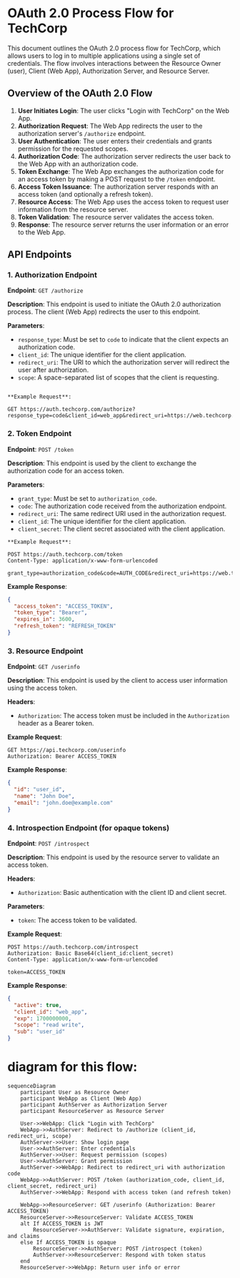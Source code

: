 
# OAuth 2.0 Process Flow for TechCorp

This document outlines the OAuth 2.0 process flow for TechCorp, which allows users to log in to multiple applications using a single set of credentials. The flow involves interactions between the Resource Owner (user), Client (Web App), Authorization Server, and Resource Server.

## Overview of the OAuth 2.0 Flow

1. **User Initiates Login**: The user clicks "Login with TechCorp" on the Web App.
2. **Authorization Request**: The Web App redirects the user to the authorization server's `/authorize` endpoint.
3. **User Authentication**: The user enters their credentials and grants permission for the requested scopes.
4. **Authorization Code**: The authorization server redirects the user back to the Web App with an authorization code.
5. **Token Exchange**: The Web App exchanges the authorization code for an access token by making a POST request to the `/token` endpoint.
6. **Access Token Issuance**: The authorization server responds with an access token (and optionally a refresh token).
7. **Resource Access**: The Web App uses the access token to request user information from the resource server.
8. **Token Validation**: The resource server validates the access token.
9. **Response**: The resource server returns the user information or an error to the Web App.

## API Endpoints

### 1. Authorization Endpoint

**Endpoint**: `GET /authorize`

**Description**: This endpoint is used to initiate the OAuth 2.0 authorization process. The client (Web App) redirects the user to this endpoint.

**Parameters**:
- `response_type`: Must be set to `code` to indicate that the client expects an authorization code.
- `client_id`: The unique identifier for the client application.
- `redirect_uri`: The URI to which the authorization server will redirect the user after authorization.
- `scope`: A space-separated list of scopes that the client is requesting.
```

**Example Request**:

GET https://auth.techcorp.com/authorize?response_type=code&client_id=web_app&redirect_uri=https://web.techcorp.com/callback&scope=read
```
### 2. Token Endpoint

**Endpoint**: `POST /token`

**Description**: This endpoint is used by the client to exchange the authorization code for an access token.

**Parameters**:
- `grant_type`: Must be set to `authorization_code`.
- `code`: The authorization code received from the authorization endpoint.
- `redirect_uri`: The same redirect URI used in the authorization request.
- `client_id`: The unique identifier for the client application.
- `client_secret`: The client secret associated with the client application.
```
**Example Request**:

POST https://auth.techcorp.com/token
Content-Type: application/x-www-form-urlencoded

grant_type=authorization_code&code=AUTH_CODE&redirect_uri=https://web.techcorp.com/callback&client_id=web_app&client_secret=web_secret
```

**Example Response**:
```json
{
  "access_token": "ACCESS_TOKEN",
  "token_type": "Bearer",
  "expires_in": 3600,
  "refresh_token": "REFRESH_TOKEN"
}
```

### 3. Resource Endpoint

**Endpoint**: `GET /userinfo`

**Description**: This endpoint is used by the client to access user information using the access token.

**Headers**:
- `Authorization`: The access token must be included in the `Authorization` header as a Bearer token.

**Example Request**:
```
GET https://api.techcorp.com/userinfo
Authorization: Bearer ACCESS_TOKEN
```

**Example Response**:
```json
{
  "id": "user_id",
  "name": "John Doe",
  "email": "john.doe@example.com"
}
```

### 4. Introspection Endpoint (for opaque tokens)

**Endpoint**: `POST /introspect`

**Description**: This endpoint is used by the resource server to validate an access token.

**Headers**:
- `Authorization`: Basic authentication with the client ID and client secret.

**Parameters**:
- `token`: The access token to be validated.

**Example Request**:
```
POST https://auth.techcorp.com/introspect
Authorization: Basic Base64(client_id:client_secret)
Content-Type: application/x-www-form-urlencoded

token=ACCESS_TOKEN
```

**Example Response**:
```json
{
  "active": true,
  "client_id": "web_app",
  "exp": 1700000000,
  "scope": "read write",
  "sub": "user_id"
}
```
# diagram for this flow:
```mermaid
sequenceDiagram
    participant User as Resource Owner
    participant WebApp as Client (Web App)
    participant AuthServer as Authorization Server
    participant ResourceServer as Resource Server

    User->>WebApp: Click "Login with TechCorp"
    WebApp->>AuthServer: Redirect to /authorize (client_id, redirect_uri, scope)
    AuthServer->>User: Show login page
    User->>AuthServer: Enter credentials
    AuthServer->>User: Request permission (scopes)
    User->>AuthServer: Grant permission
    AuthServer->>WebApp: Redirect to redirect_uri with authorization code
    WebApp->>AuthServer: POST /token (authorization_code, client_id, client_secret, redirect_uri)
    AuthServer->>WebApp: Respond with access token (and refresh token)

    WebApp->>ResourceServer: GET /userinfo (Authorization: Bearer ACCESS_TOKEN)
    ResourceServer->>ResourceServer: Validate ACCESS_TOKEN
    alt If ACCESS_TOKEN is JWT
        ResourceServer->>AuthServer: Validate signature, expiration, and claims
    else If ACCESS_TOKEN is opaque
        ResourceServer->>AuthServer: POST /introspect (token)
        AuthServer->>ResourceServer: Respond with token status
    end
    ResourceServer->>WebApp: Return user info or error
```
